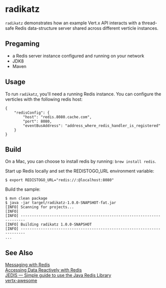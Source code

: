 # radikatz

`radikatz` demonstrates how an example Vert.x API interacts with a thread-safe Redis data-structure server shared across different verticle instances.

## Pregaming

- a Redis server instance configured and running on your network
- JDK8
- Maven

## Usage

To run `radikatz`, you'll need a running Redis instance. You can configure the verticles with the following redis host:

```
{
    "redisConfig": {
        "host": "redis.8080.cache.com",
        "port": 8080,
        "eventBusAddress": "address_where_redis_handler_is_registered"
    }
}
```

## Build

On a Mac, you can choose to install redis by running: `brew install redis`. 

Start up Redis locally and set the REDISTOGO_URL environment variable:

`$ export REDISTOGO_URL="redis://:@localhost:8080"`

Build the sample:

```
$ mvn clean package
$ java -jar target/radikatz-1.0.0-SNAPSHOT-fat.jar
[INFO] Scanning for projects...
[INFO]                                                                         
[INFO] ------------------------------------------------------------------------
[INFO] Building radikatz 1.0.0-SNAPSHOT
[INFO] ------------------------------------------------------------------------
...
```

## See Also

[Messaging with Redis](https://spring.io/guides/gs/messaging-redis/)
</br>
[Accessing Data Reactively with Redis](https://spring.io/guides/gs/spring-data-reactive-redis/)
</br>
[JEDIS — Simple guide to use the Java Redis Library](https://medium.com/@karthikcsridhar/jedis-simple-guide-to-use-the-java-redis-library-18267221797b)
</br>
[vertx-awesome](https://github.com/vert-x3/vertx-awesome)